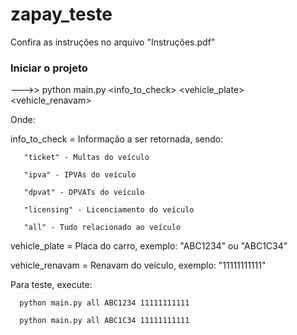 # zapay_teste

Confira as instruções no arquivo "Instruções.pdf"

### Iniciar o projeto

--->> python main.py <info_to_check> <vehicle_plate> <vehicle_renavam>

Onde:


info_to_check = Informação a ser retornada, sendo:


       
       "ticket" - Multas do veículo
       
       "ipva" - IPVAs do veículo
       
       "dpvat" - DPVATs do veículo
       
       "licensing" - Licenciamento do veículo
       
       "all" - Tudo relacionado ao veículo
       
       
       
vehicle_plate = Placa do carro, exemplo: "ABC1234" ou "ABC1C34"

vehicle_renavam = Renavam do veículo, exemplo: "11111111111"

Para teste, execute:

      python main.py all ABC1234 11111111111
      
      python main.py all ABC1C34 11111111111
